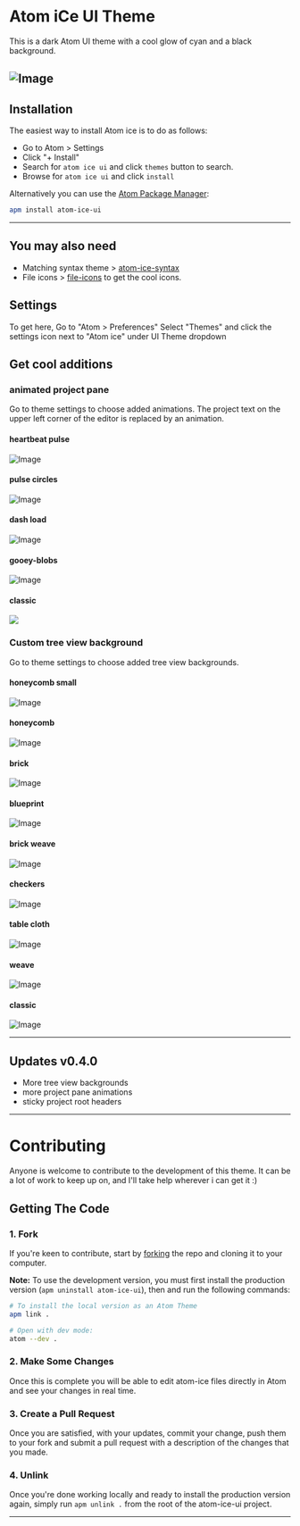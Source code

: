 # Atom iCe UI Theme

This is a dark Atom UI theme with a cool glow of cyan and a black background.

## ![Image](screenshots/sample.png?raw=true)

## Installation

The easiest way to install Atom ice is to do as follows:

* Go to Atom > Settings
* Click "+ Install"
* Search for `atom ice ui` and click `themes` button to search.
* Browse for `atom ice ui` and click `install`

Alternatively you can use the [Atom Package Manager](https://github.com/atom/apm):

```bash
apm install atom-ice-ui
```

---

## You may also need

* Matching syntax theme > [atom-ice-syntax](https://atom.io/themes/atom-ice-syntax)
* File icons > [file-icons](https://atom.io/packages/file-icons) to get the cool icons.

## Settings

To get here, Go to "Atom > Preferences" Select "Themes" and click the settings icon next to "Atom ice" under UI Theme dropdown

## Get cool additions

### animated project pane

Go to theme settings to choose added animations. The project text on the upper left corner of the editor is replaced by an animation.

#### heartbeat pulse

![Image](screenshots/heartbeat.gif?raw=true)

#### pulse circles

![Image](screenshots/pulse-circles.gif?raw=true)

#### dash load

![Image](screenshots/dash-load.gif?raw=true)

#### gooey-blobs

![Image](screenshots/gooey-blobs.gif?raw=true)

#### classic

![](./screenshots/project.png?raw=true)

### Custom tree view background

Go to theme settings to choose added tree view backgrounds.

#### honeycomb small

![Image](screenshots/honeycomb-small.png?raw=true)

#### honeycomb

![Image](screenshots/honeycomb.png?raw=true)

#### brick

![Image](screenshots/brick.png?raw=true)

#### blueprint

![Image](screenshots/blueprint.png?raw=true)

#### brick weave

![Image](screenshots/brick-weave.png?raw=true)

#### checkers

![Image](screenshots/checkers.png?raw=true)

#### table cloth

![Image](screenshots/table-cloth.png?raw=true)

#### weave

![Image](screenshots/weave.png?raw=true)

#### classic

![Image](screenshots/classic.png?raw=true)

---

## Updates v0.4.0

* More tree view backgrounds
* more project pane animations
* sticky project root headers

---

# Contributing

Anyone is welcome to contribute to the development of this theme. It can be a lot of work to keep up on, and I'll take help wherever i can get it :)

## Getting The Code

### 1. Fork

If you're keen to contribute, start by [forking](https://github.com/dann254/atom-ice-ui#fork-destination-box) the repo and cloning it to your computer.

**Note:** To use the development version, you must first install the production version (`apm uninstall atom-ice-ui`), then and run the following commands:

```sh
# To install the local version as an Atom Theme
apm link .

# Open with dev mode:
atom --dev .
```

### 2. Make Some Changes

Once this is complete you will be able to edit atom-ice files directly in Atom and see your changes in real time.

### 3. Create a Pull Request

Once you are satisfied, with your updates, commit your change, push them to your fork and submit a pull request with a description of the changes that you made.

### 4. Unlink

Once you're done working locally and ready to install the production version again, simply run `apm unlink .` from the root of the atom-ice-ui project.

---
